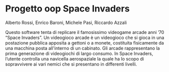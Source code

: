 
<h1>Progetto oop Space Invaders</h1>
Alberto Rossi, Enrico Baroni, Michele Pasi, Riccardo Azzali

Questo software tenta di replicare il famosissimo videogame arcade anni ’70 “Space Invaders”. Un videogioco arcade è un videogioco che si gioca in una postazione pubblica apposita a gettoni o a monete, costituita fisicamente da una macchina posta all'interno di un cabinato. Gli arcade rappresentano la prima generazione di videogiochi di largo consumo. In Space Invaders, l’utente controlla una navicella aerospaziale la quale ha lo scopo di sopravvivere ai vari nemici che si presentano in differenti livelli.
